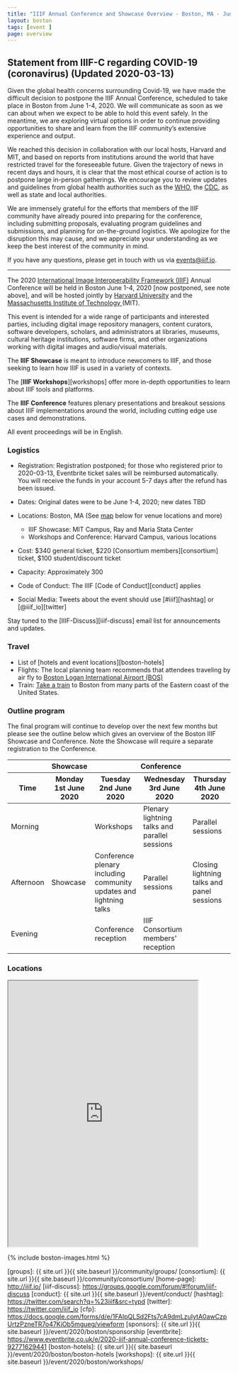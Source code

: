 ```yaml
---
title: "IIIF Annual Conference and Showcase Overview - Boston, MA - June 1-4, 2020"
layout: boston
tags: [event ]
page: overview
---
```


## Statement from IIIF-C regarding COVID-19 (coronavirus) (Updated 2020-03-13)

Given the global health concerns surrounding Covid-19, we have made the difficult decision to postpone the IIIF Annual Conference, scheduled to take place in Boston from June 1-4, 2020. We will communicate as soon as we can about when we expect to be able to hold this event safely. In the meantime, we are exploring virtual options in order to continue providing opportunities to share and learn from the IIIF community’s extensive experience and output.

We reached this decision in collaboration with our local hosts, Harvard and MIT, and based on reports from institutions around the world that have restricted travel for the foreseeable future. Given the trajectory of news in recent days and hours, it is clear that the most ethical course of action is to postpone large in-person gatherings. We encourage you to review updates and guidelines from global health authorities such as the [WHO](https://www.who.int/emergencies/diseases/novel-coronavirus-2019), the [CDC](https://www.cdc.gov/coronavirus/2019-ncov/index.html), as well as state and local authorities.

We are immensely grateful for the efforts that members of the IIIF community have already poured into preparing for the conference, including submitting proposals, evaluating program guidelines and submissions, and planning for on-the-ground logistics. We apologize for the disruption this may cause, and we appreciate your understanding as we keep the best interest of the community in mind. 

If you have any questions, please get in touch with us via [events@iiif.io](mailto:events@iiif.io). 

--- 

The 2020 [International Image Interoperability Framework (IIIF)][iiif] Annual Conference will be held in Boston June 1-4, 2020 [now postponed, see note above], and will be hosted jointly by [Harvard University][harvard] and the [Massachusetts Institute of Technology ][mit] (MIT).

This event is intended for a wide range of participants and interested parties, including digital image repository managers, content curators, software developers, scholars, and administrators at libraries, museums, cultural heritage institutions, software firms, and other organizations working with digital images and audio/visual materials.

The **IIIF Showcase** is meant to introduce newcomers to IIIF, and those seeking to learn how IIIF is used in a variety of contexts.

The [**IIIF Workshops**][workshops] offer more in-depth opportunities to learn about IIIF tools and platforms.

The **IIIF Conference** features plenary presentations and breakout sessions about IIIF implementations around the world, including cutting edge use cases and demonstrations. 

All event proceedings will be in English.


### Logistics

* Registration: Registration postponed; for those who registered prior to 2020-03-13, Eventbrite ticket sales will be reimbursed automatically. You will receive the funds in your account 5-7 days after the refund has been issued.

* Dates: Original dates were to be June 1-4, 2020; new dates TBD
* Locations: Boston, MA (See [map](#locations) below for venue locations and more)
    - IIIF Showcase: MIT Campus, Ray and Maria Stata Center
    - Workshops and Conference: Harvard Campus, various locations

* Cost: $340 general ticket, $220 [Consortium members][consortium] ticket, $100 student/discount ticket
* Capacity: Approximately 300
* Code of Conduct: The IIIF [Code of Conduct][conduct] applies
* Social Media: Tweets about the event should use [#iiif][hashtag] or [@iiif_io][twitter]

Stay tuned to the [IIIF-Discuss][iiif-discuss] email list for announcements and updates.


### Travel

- List of [hotels and event locations][boston-hotels]
- Flights: The local planning team recommends that attendees traveling by air fly to [Boston Logan International Airport (BOS)](https://www.massport.com/logan-airport)
- Train: [Take a train](https://www.amtrak.com/home.html) to Boston from many parts of the Eastern coast of the United States. 


<!-- ### Call for Sponsors

We are offering sponsorship for the 2020 IIIF conference and the benefits and costs can be seen on the [sponsorship page][sponsors]. If you are interested in becoming a sponsor please contact <admin@iiif.io>. -->

### Outline program

The final program will continue to develop over the next few months but please see the outline below which gives an overview of the Boston IIIF Showcase and Conference. Note the Showcase will require a separate registration to the Conference. 

<table class="api-table">
    <thead>
        <tr>
            <th>&nbsp;</th>
            <th><b>Showcase</b></th>
            <th colspan="3"><b>Conference</b></th>
        </tr>
        <tr>
            <th>Time</th>
            <th>Monday 1st June 2020</th>
            <th>Tuesday 2nd June 2020</th>
            <th>Wednesday 3rd June 2020</th>
            <th>Thursday 4th June 2020</th>
        </tr>
    </thead>
    <tbody>
        <tr>
            <td>Morning</td>
            <td>&nbsp;</td>
            <td>Workshops</td>
            <td>Plenary lightning talks and parallel sessions</td>
            <td>Parallel sessions</td>
        </tr>
        <tr>
            <td>Afternoon</td>
            <td>Showcase</td>
            <td>Conference plenary including community updates and lightning talks</td>
            <td>Parallel sessions</td>
            <td>Closing lightning talks and panel sessions</td>
        </tr>
        <tr>
            <td>Evening</td>
            <td>&nbsp;</td>
            <td>Conference reception</td>
            <td>IIIF Consortium members' reception</td>
            <td>&nbsp;</td>
        </tr>
    </tbody>
</table>    

### Locations

<iframe src="https://www.google.com/maps/d/u/0/embed?mid=12xQYwT3lW4hjdJaRWlBayMjb3e0_OQZo&ctrl=true" style="width: 85%; height: 600px"></iframe>


{% include boston-images.html %}

[iiif]: https://iiif.io/
[harvard]: https://www.harvard.edu/
[mit]: https://mit.edu/
[groups]: {{ site.url }}{{ site.baseurl }}/community/groups/
[consortium]: {{ site.url }}{{ site.baseurl }}/community/consortium/
[home-page]: http://iiif.io/
[iiif-discuss]: https://groups.google.com/forum/#!forum/iiif-discuss
[conduct]: {{ site.url }}{{ site.baseurl }}/event/conduct/
[hashtag]: https://twitter.com/search?q=%23iiif&src=typd
[twitter]: https://twitter.com/iiif_io
[cfp]: https://docs.google.com/forms/d/e/1FAIpQLSd2Fts7cA9dmLzuIytA0awCzpUrtzPzneTR7o47KiOb5mgueg/viewform 
[sponsors]:  {{ site.url }}{{ site.baseurl }}/event/2020/boston/sponsorship
[eventbrite]: https://www.eventbrite.co.uk/e/2020-iiif-annual-conference-tickets-92771629441
[boston-hotels]: {{ site.url }}{{ site.baseurl }}/event/2020/boston/boston-hotels
[workshops]:  {{ site.url }}{{ site.baseurl }}/event/2020/boston/workshops/
